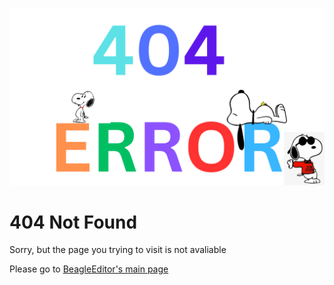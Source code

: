![BeagleEditor 404 Error](404Error.png)
# 404 Not Found
Sorry, but the page you trying to visit is not avaliable

Please go to [BeagleEditor's main page](index.html)